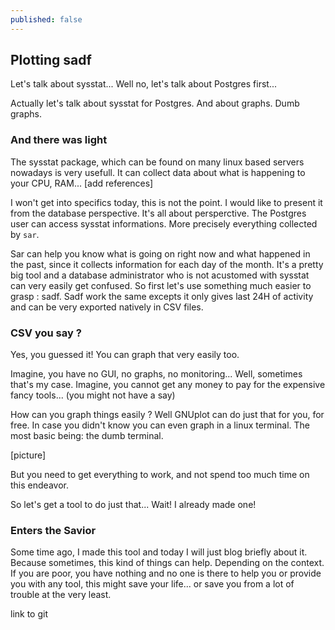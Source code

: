 ```yaml
---
published: false
---
```

## Plotting sadf

Let's talk about sysstat... Well no, let's talk about Postgres first...

Actually let's talk about sysstat for Postgres. And about graphs. Dumb graphs. 

### And there was light

The sysstat package, which can be found on many linux based servers nowadays is very usefull. 
It can collect data about what is happening to your CPU, RAM... [add references]

I won't get into specifics today, this is not the point. I would like to present it from the database perspective. It's all about persperctive. The Postgres user can access sysstat informations. More precisely everything collected by `sar`. 

Sar can help you know what is going on right now and what happened in the past, since it collects information for each day of the month. It's a pretty big tool and a database administrator who is not acustomed with sysstat can very easily get confused. So first let's use something much easier to grasp :  sadf. Sadf work the same excepts it only gives last 24H of activity and can be very exported natively in CSV files. 

### CSV you say ? 

Yes, you guessed it! You can graph that very easily too.

Imagine, you have no GUI, no graphs, no monitoring... Well, sometimes that's my case. 
Imagine, you cannot get any money to pay for the expensive fancy tools... (you might not have a say)

How can you graph things easily ? Well GNUplot can do just that for you, for free.
In case you didn't know you can even graph in a linux terminal. 
The most basic being: the dumb terminal. 

[picture]

But you need to get everything to work, and not spend too much time on this endeavor. 

So let's get a tool to do just that... Wait! I already made one! 


### Enters the Savior

Some time ago, I made this tool and today I will just blog briefly about it. Because sometimes, this kind of things can help. Depending on the context. 
If you are poor, you have nothing and no one is there to help you or provide you with any tool, this might save your life... or save you from a lot of trouble at the very least.

link to git 
